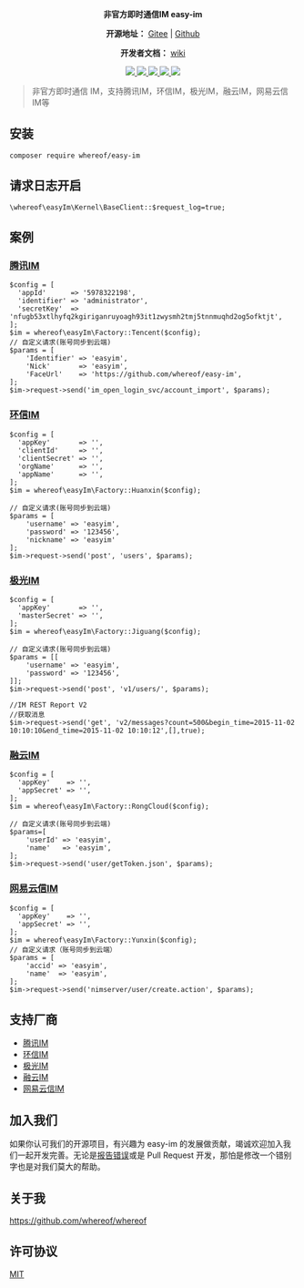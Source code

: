 <p align="center">
	<strong>非官方即时通信IM easy-im</strong>
</p>

<p align="center">
	<strong>开源地址：</strong> <a target="_blank" href='https://gitee.com/whereof/easy-im'>Gitee</a> | <a target="_blank" href='https://github.com/whereof/easy-im'>Github</a> 
</p>
<p align="center">
	<strong>开发者文档：</strong> <a target="_blank" href='https://github.com/whereof/easy-im/wiki'>wiki</a>
</p>
<p align="center">
    <a href="https://packagist.org/packages/whereof/easy-im" target="_blank">
        <img class="badge" src="http://poser.pugx.org/whereof/easy-im/v">
     </a><a href="https://packagist.org/packages/whereof/easy-im" target="_blank">
        <img class="badge" src="http://poser.pugx.org/whereof/easy-im/downloads">
     </a><a href="https://packagist.org/packages/whereof/easy-im" target="_blank">
        <img class="badge" src="http://poser.pugx.org/whereof/easy-im/v/unstable">
     </a><a href="https://packagist.org/packages/whereof/easy-im" target="_blank">
        <img class="badge" src="http://poser.pugx.org/whereof/easy-im/license">
     </a><a href="https://packagist.org/packages/whereof/easy-im" target="_blank">
        <img class="badge" src="http://poser.pugx.org/whereof/easy-im/require/php">
     </a>
</p>

> 非官方即时通信 IM，支持腾讯IM，环信IM，极光IM，融云IM，网易云信IM等


## 安装

~~~~
composer require whereof/easy-im
~~~~

## 请求日志开启

~~~
\whereof\easyIm\Kernel\BaseClient::$request_log=true;
~~~

## 案例

### [腾讯IM](https://cloud.tencent.com/product/im) 

~~~
$config = [
  'appId'      => '5978322198',
  'identifier' => 'administrator',
  'secretKey'  => 'nfugb53xtlhyfq2kgiriganruyoagh93it1zwysmh2tmj5tnnmuqhd2og5ofktjt',
];
$im = whereof\easyIm\Factory::Tencent($config);
// 自定义请求(账号同步到云端)
$params = [
    'Identifier' => 'easyim',
    'Nick'       => 'easyim',
    'FaceUrl'    => 'https://github.com/whereof/easy-im',
];
$im->request->send('im_open_login_svc/account_import', $params);
~~~

### [环信IM](https://www.easemob.com/) 

~~~
$config = [
  'appKey'       => '',
  'clientId'     => '',
  'clientSecret' => '',
  'orgName'      => '',
  'appName'      => '',
];
$im = whereof\easyIm\Factory::Huanxin($config);

// 自定义请求(账号同步到云端)
$params = [
    'username' => 'easyim',
    'password' => '123456',
    'nickname' => 'easyim'
];
$im->request->send('post', 'users', $params);
~~~

### [极光IM](https://www.jiguang.cn/im)

~~~
$config = [
  'appKey'       => '',
  'masterSecret' => '',
];
$im = whereof\easyIm\Factory::Jiguang($config);

// 自定义请求(账号同步到云端)
$params = [[
    'username' => 'easyim',
    'password' => '123456',
]];
$im->request->send('post', 'v1/users/', $params);

//IM REST Report V2
//获取消息
$im->request->send('get', 'v2/messages?count=500&begin_time=2015-11-02 10:10:10&end_time=2015-11-02 10:10:12',[],true);
~~~

### [融云IM](https://www.jiguang.cn/im) 

~~~
$config = [
  'appKey'    => '',
  'appSecret' => '',
];
$im = whereof\easyIm\Factory::RongCloud($config);

// 自定义请求(账号同步到云端)
$params=[
    'userId' => 'easyim',
    'name'   => 'easyim',
];
$im->request->send('user/getToken.json', $params);
~~~
###  [网易云信IM](https://yunxin.163.com/) 

~~~
$config = [
  'appKey'    => '',
  'appSecret' => '',
];
$im = whereof\easyIm\Factory::Yunxin($config);
// 自定义请求（账号同步到云端）
$params = [
    'accid' => 'easyim',
    'name'  => 'easyim',
];
$im->request->send('nimserver/user/create.action', $params);
~~~




## 支持厂商

- [腾讯IM](https://cloud.tencent.com/product/im) 
- [环信IM](https://www.easemob.com/) 
- [极光IM](https://www.jiguang.cn/im)
- [融云IM](https://www.jiguang.cn/im) 
- [网易云信IM](https://yunxin.163.com/) 



##  加入我们

如果你认可我们的开源项目，有兴趣为 easy-im 的发展做贡献，竭诚欢迎加入我们一起开发完善。无论是[报告错误](https://github.com/whereof/easy-im/issues)或是 Pull Request 开发，那怕是修改一个错别字也是对我们莫大的帮助。



##  关于我
https://github.com/whereof/whereof


##  许可协议
[MIT](https://opensource.org/licenses/MIT)
